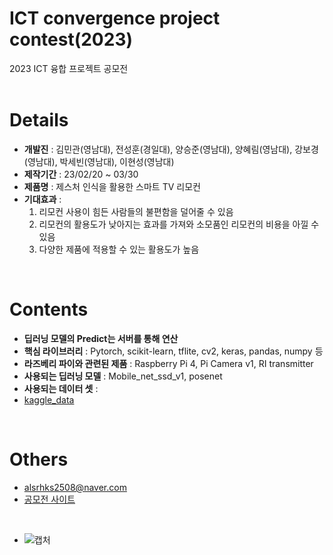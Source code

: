 # ICT convergence project contest(2023)
 <p> <span> 2023 ICT 융합 프로젝트 공모전</b>
 
 <br>
 <br>
 
# Details
 + <b>개발진</b> : 김민관(영남대), 전성훈(경일대), 양승준(영남대), 양혜림(영남대), 강보경(영남대), 박세빈(영남대), 이현성(영남대)
 + <b>제작기간</b> : 23/02/20 ~ 03/30
 + <b>제품명</b> : 제스처 인식을 활용한 스마트 TV 리모컨 
 + <b>기대효과</b> : 
   1. 리모컨 사용이 힘든 사람들의 불편함을 덜어줄 수 있음
   2. 리모컨의 활용도가 낮아지는 효과를 가져와 소모품인 리모컨의 비용을 아낄 수 있음
   3. 다양한 제품에 적용할 수 있는 활용도가 높음
 
<br>

# Contents
 + <b>딥러닝 모델의 Predict는 서버를 통해 연산</b>
 + <b>핵심 라이브러리</b> : Pytorch, scikit-learn, tflite, cv2, keras, pandas, numpy 등
 + <b>라즈베리 파이와 관련된 제품</b> : Raspberry Pi 4, Pi Camera v1, RI transmitter
 + <b>사용되는 딥러닝 모델</b> : Mobile_net_ssd_v1, posenet
 + <b>사용되는 데이터 셋</b> : 
 + [kaggle_data](https://www.kaggle.com/datasets/sarjit07/hand-gesture-recog-dataset)
 
<br>

 # Others
 + alsrhks2508@naver.com
 + [공모전 사이트](https://www.devicemart.co.kr/board/view?id=award_board&seq=122661)
 
<br>
 
 
+ ![캡처](https://user-images.githubusercontent.com/105574034/220147904-02531cce-0bea-48d5-8c75-7975d1e11bdd.JPG)
